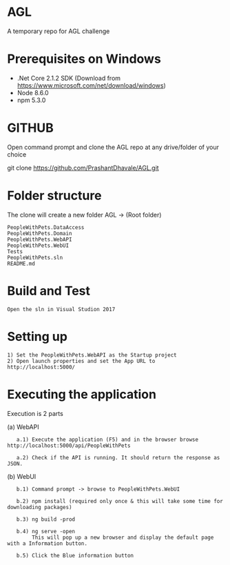 # AGL
A temporary repo for AGL challenge

# Prerequisites on Windows
- .Net Core 2.1.2 SDK (Download from https://www.microsoft.com/net/download/windows)
- Node 8.6.0 
- npm 5.3.0

# GITHUB
  Open command prompt and clone the AGL repo at any drive/folder of your choice
  
  git clone https://github.com/PrashantDhavale/AGL.git

# Folder structure 

  The clone will create a new folder AGL -> (Root folder)

    PeopleWithPets.DataAccess
    PeopleWithPets.Domain
    PeopleWithPets.WebAPI
    PeopleWithPets.WebUI
    Tests
    PeopleWithPets.sln
    README.md

# Build and Test

    Open the sln in Visual Studion 2017
    
# Setting up

    1) Set the PeopleWithPets.WebAPI as the Startup project
    2) Open launch properties and set the App URL to http://localhost:5000/
    
# Executing the application

  Execution is 2 parts
  
  (a) WebAPI
  
       a.1) Execute the application (F5) and in the browser browse http://localhost:5000/api/PeopleWithPets
       
       a.2) Check if the API is running. It should return the response as JSON.
       
  (b) WebUI
  
       b.1) Command prompt -> browse to PeopleWithPets.WebUI
  
       b.2) npm install (required only once & this will take some time for downloading packages)
       
       b.3) ng build -prod
       
       b.4) ng serve -open
            This will pop up a new browser and display the default page with a Information button.
       
       b.5) Click the Blue information button
       
       
